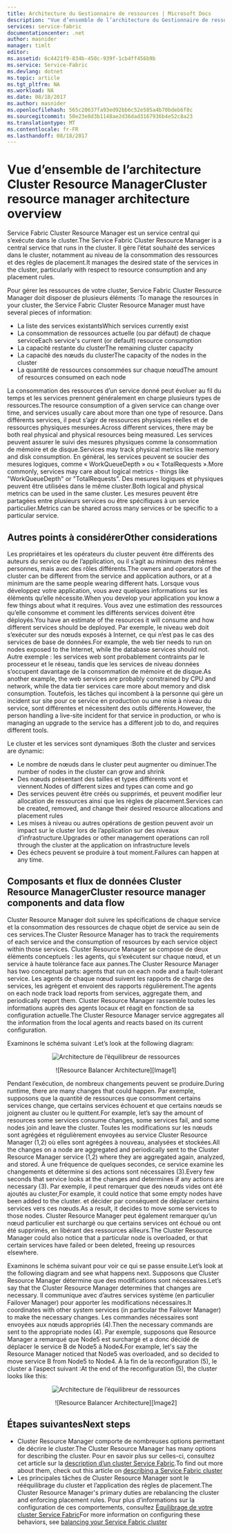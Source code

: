 ```yaml
---
title: Architecture du Gestionnaire de ressources | Microsoft Docs
description: "Vue d’ensemble de l’architecture du Gestionnaire de ressources Service Fabric."
services: service-fabric
documentationcenter: .net
author: masnider
manager: timlt
editor: 
ms.assetid: 6c4421f9-834b-450c-939f-1cb4ff456b9b
ms.service: Service-Fabric
ms.devlang: dotnet
ms.topic: article
ms.tgt_pltfrm: NA
ms.workload: NA
ms.date: 08/18/2017
ms.author: masnider
ms.openlocfilehash: 565c20637fa93ed92bb6c52e585a4b70bdeb6f8c
ms.sourcegitcommit: 50e23e8d3b1148ae2d36dad3167936b4e52c8a23
ms.translationtype: MT
ms.contentlocale: fr-FR
ms.lasthandoff: 08/18/2017
---
```

# <a name="cluster-resource-manager-architecture-overview"></a><span data-ttu-id="40913-103">Vue d’ensemble de l’architecture Cluster Resource Manager</span><span class="sxs-lookup"><span data-stu-id="40913-103">Cluster resource manager architecture overview</span></span>
<span data-ttu-id="40913-104">Service Fabric Cluster Resource Manager est un service central qui s’exécute dans le cluster.</span><span class="sxs-lookup"><span data-stu-id="40913-104">The Service Fabric Cluster Resource Manager is a central service that runs in the cluster.</span></span> <span data-ttu-id="40913-105">Il gère l’état souhaité des services dans le cluster, notamment au niveau de la consommation des ressources et des règles de placement.</span><span class="sxs-lookup"><span data-stu-id="40913-105">It manages the desired state of the services in the cluster, particularly with respect to resource consumption and any placement rules.</span></span> 

<span data-ttu-id="40913-106">Pour gérer les ressources de votre cluster, Service Fabric Cluster Resource Manager doit disposer de plusieurs éléments :</span><span class="sxs-lookup"><span data-stu-id="40913-106">To manage the resources in your cluster, the Service Fabric Cluster Resource Manager must have several pieces of information:</span></span>

- <span data-ttu-id="40913-107">La liste des services existants</span><span class="sxs-lookup"><span data-stu-id="40913-107">Which services currently exist</span></span>
- <span data-ttu-id="40913-108">La consommation de ressources actuelle (ou par défaut) de chaque service</span><span class="sxs-lookup"><span data-stu-id="40913-108">Each service's current (or default) resource consumption</span></span> 
- <span data-ttu-id="40913-109">La capacité restante du cluster</span><span class="sxs-lookup"><span data-stu-id="40913-109">The remaining cluster capacity</span></span> 
- <span data-ttu-id="40913-110">La capacité des nœuds du cluster</span><span class="sxs-lookup"><span data-stu-id="40913-110">The capacity of the nodes in the cluster</span></span> 
- <span data-ttu-id="40913-111">La quantité de ressources consommées sur chaque nœud</span><span class="sxs-lookup"><span data-stu-id="40913-111">The amount of resources consumed on each node</span></span>

<span data-ttu-id="40913-112">La consommation des ressources d’un service donné peut évoluer au fil du temps et les services prennent généralement en charge plusieurs types de ressources.</span><span class="sxs-lookup"><span data-stu-id="40913-112">The resource consumption of a given service can change over time, and services usually care about more than one type of resource.</span></span> <span data-ttu-id="40913-113">Dans différents services, il peut s’agir de ressources physiques réelles et de ressources physiques mesurées.</span><span class="sxs-lookup"><span data-stu-id="40913-113">Across different services, there may be both real physical and physical resources being measured.</span></span> <span data-ttu-id="40913-114">Les services peuvent assurer le suivi des mesures physiques comme la consommation de mémoire et de disque.</span><span class="sxs-lookup"><span data-stu-id="40913-114">Services may track physical metrics like memory and disk consumption.</span></span> <span data-ttu-id="40913-115">En général, les services peuvent se soucier des mesures logiques, comme « WorkQueueDepth » ou « TotalRequests ».</span><span class="sxs-lookup"><span data-stu-id="40913-115">More commonly, services may care about logical metrics - things like "WorkQueueDepth" or "TotalRequests".</span></span> <span data-ttu-id="40913-116">Des mesures logiques et physiques peuvent être utilisées dans le même cluster.</span><span class="sxs-lookup"><span data-stu-id="40913-116">Both logical and physical metrics can be used in the same cluster.</span></span> <span data-ttu-id="40913-117">Les mesures peuvent être partagées entre plusieurs services ou être spécifiques à un service particulier.</span><span class="sxs-lookup"><span data-stu-id="40913-117">Metrics can be shared across many services or be specific to a particular service.</span></span>

## <a name="other-considerations"></a><span data-ttu-id="40913-118">Autres points à considérer</span><span class="sxs-lookup"><span data-stu-id="40913-118">Other considerations</span></span>
<span data-ttu-id="40913-119">Les propriétaires et les opérateurs du cluster peuvent être différents des auteurs du service ou de l’application, ou il s’agit au minimum des mêmes personnes, mais avec des rôles différents.</span><span class="sxs-lookup"><span data-stu-id="40913-119">The owners and operators of the cluster can be different from the service and application authors, or at a minimum are the same people wearing different hats.</span></span> <span data-ttu-id="40913-120">Lorsque vous développez votre application, vous avez quelques informations sur les éléments qu’elle nécessite.</span><span class="sxs-lookup"><span data-stu-id="40913-120">When you develop your application you know a few things about what it requires.</span></span> <span data-ttu-id="40913-121">Vous avez une estimation des ressources qu’elle consomme et comment les différents services doivent être déployés.</span><span class="sxs-lookup"><span data-stu-id="40913-121">You have an estimate of the resources it will consume and how different services should be deployed.</span></span> <span data-ttu-id="40913-122">Par exemple, le niveau web doit s’exécuter sur des nœuds exposés à Internet, ce qui n’est pas le cas des services de base de données.</span><span class="sxs-lookup"><span data-stu-id="40913-122">For example, the web tier needs to run on nodes exposed to the Internet, while the database services should not.</span></span> <span data-ttu-id="40913-123">Autre exemple : les services web sont probablement contraints par le processeur et le réseau, tandis que les services de niveau données s’occupent davantage de la consommation de mémoire et de disque.</span><span class="sxs-lookup"><span data-stu-id="40913-123">As another example, the web services are probably constrained by CPU and network, while the data tier services care more about memory and disk consumption.</span></span> <span data-ttu-id="40913-124">Toutefois, les tâches qui incombent à la personne qui gère un incident sur site pour ce service en production ou une mise à niveau du service, sont différentes et nécessitent des outils différents.</span><span class="sxs-lookup"><span data-stu-id="40913-124">However, the person handling a live-site incident for that service in production, or who is managing an upgrade to the service has a different job to do, and requires different tools.</span></span> 

<span data-ttu-id="40913-125">Le cluster et les services sont dynamiques :</span><span class="sxs-lookup"><span data-stu-id="40913-125">Both the cluster and services are dynamic:</span></span>

- <span data-ttu-id="40913-126">Le nombre de nœuds dans le cluster peut augmenter ou diminuer.</span><span class="sxs-lookup"><span data-stu-id="40913-126">The number of nodes in the cluster can grow and shrink</span></span>
- <span data-ttu-id="40913-127">Des nœuds présentant des tailles et types différents vont et viennent.</span><span class="sxs-lookup"><span data-stu-id="40913-127">Nodes of different sizes and types can come and go</span></span>
- <span data-ttu-id="40913-128">Des services peuvent être créés ou supprimés, et peuvent modifier leur allocation de ressources ainsi que les règles de placement.</span><span class="sxs-lookup"><span data-stu-id="40913-128">Services can be created, removed, and change their desired resource allocations and placement rules</span></span>
- <span data-ttu-id="40913-129">Les mises à niveau ou autres opérations de gestion peuvent avoir un impact sur le cluster lors de l’application sur des niveaux d’infrastructure.</span><span class="sxs-lookup"><span data-stu-id="40913-129">Upgrades or other management operations can roll through the cluster at the application on infrastructure levels</span></span>
- <span data-ttu-id="40913-130">Des échecs peuvent se produire à tout moment.</span><span class="sxs-lookup"><span data-stu-id="40913-130">Failures can happen at any time.</span></span>

## <a name="cluster-resource-manager-components-and-data-flow"></a><span data-ttu-id="40913-131">Composants et flux de données Cluster Resource Manager</span><span class="sxs-lookup"><span data-stu-id="40913-131">Cluster resource manager components and data flow</span></span>
<span data-ttu-id="40913-132">Cluster Resource Manager doit suivre les spécifications de chaque service et la consommation des ressources de chaque objet de service au sein de ces services.</span><span class="sxs-lookup"><span data-stu-id="40913-132">The Cluster Resource Manager has to track the requirements of each service and the consumption of resources by each service object within those services.</span></span> <span data-ttu-id="40913-133">Cluster Resource Manager se compose de deux éléments conceptuels : les agents, qui s’exécutent sur chaque nœud, et un service à haute tolérance face aux pannes.</span><span class="sxs-lookup"><span data-stu-id="40913-133">The Cluster Resource Manager has two conceptual parts: agents that run on each node and a fault-tolerant service.</span></span> <span data-ttu-id="40913-134">Les agents de chaque nœud suivent les rapports de charge des services, les agrègent et envoient des rapports régulièrement.</span><span class="sxs-lookup"><span data-stu-id="40913-134">The agents on each node track load reports from services, aggregate them, and periodically report them.</span></span> <span data-ttu-id="40913-135">Cluster Resource Manager rassemble toutes les informations auprès des agents locaux et réagit en fonction de sa configuration actuelle.</span><span class="sxs-lookup"><span data-stu-id="40913-135">The Cluster Resource Manager service aggregates all the information from the local agents and reacts based on its current configuration.</span></span>

<span data-ttu-id="40913-136">Examinons le schéma suivant :</span><span class="sxs-lookup"><span data-stu-id="40913-136">Let’s look at the following diagram:</span></span>

<span data-ttu-id="40913-137"><center>
![Architecture de l’équilibreur de ressources][Image1]
</center></span><span class="sxs-lookup"><span data-stu-id="40913-137"><center>
![Resource Balancer Architecture][Image1]
</center></span></span>

<span data-ttu-id="40913-138">Pendant l’exécution, de nombreux changements peuvent se produire.</span><span class="sxs-lookup"><span data-stu-id="40913-138">During runtime, there are many changes that could happen.</span></span> <span data-ttu-id="40913-139">Par exemple, supposons que la quantité de ressources que consomment certains services change, que certains services échouent et que certains nœuds se joignent au cluster ou le quittent.</span><span class="sxs-lookup"><span data-stu-id="40913-139">For example, let’s say the amount of resources some services consume changes, some services fail, and some nodes join and leave the cluster.</span></span> <span data-ttu-id="40913-140">Toutes les modifications sur les nœuds sont agrégées et régulièrement envoyées au service Cluster Resource Manager (1,2) où elles sont agrégées à nouveau, analysées et stockées.</span><span class="sxs-lookup"><span data-stu-id="40913-140">All the changes on a node are aggregated and periodically sent to the Cluster Resource Manager service (1,2) where they are aggregated again, analyzed, and stored.</span></span> <span data-ttu-id="40913-141">À une fréquence de quelques secondes, ce service examine les changements et détermine si des actions sont nécessaires (3).</span><span class="sxs-lookup"><span data-stu-id="40913-141">Every few seconds that service looks at the changes and determines if any actions are necessary (3).</span></span> <span data-ttu-id="40913-142">Par exemple, il peut remarquer que des nœuds vides ont été ajoutés au cluster,</span><span class="sxs-lookup"><span data-stu-id="40913-142">For example, it could notice that some empty nodes have been added to the cluster.</span></span> <span data-ttu-id="40913-143">et décider par conséquent de déplacer certains services vers ces nœuds.</span><span class="sxs-lookup"><span data-stu-id="40913-143">As a result, it decides to move some services to those nodes.</span></span> <span data-ttu-id="40913-144">Cluster Resource Manager peut également remarquer qu’un nœud particulier est surchargé ou que certains services ont échoué ou ont été supprimés, en libérant des ressources ailleurs.</span><span class="sxs-lookup"><span data-stu-id="40913-144">The Cluster Resource Manager could also notice that a particular node is overloaded, or that certain services have failed or been deleted, freeing up resources elsewhere.</span></span>

<span data-ttu-id="40913-145">Examinons le schéma suivant pour voir ce qui se passe ensuite.</span><span class="sxs-lookup"><span data-stu-id="40913-145">Let’s look at the following diagram and see what happens next.</span></span> <span data-ttu-id="40913-146">Supposons que Cluster Resource Manager détermine que des modifications sont nécessaires.</span><span class="sxs-lookup"><span data-stu-id="40913-146">Let’s say that the Cluster Resource Manager determines that changes are necessary.</span></span> <span data-ttu-id="40913-147">Il communique avec d’autres services système (en particulier Failover Manager) pour apporter les modifications nécessaires.</span><span class="sxs-lookup"><span data-stu-id="40913-147">It coordinates with other system services (in particular the Failover Manager) to make the necessary changes.</span></span> <span data-ttu-id="40913-148">Les commandes nécessaires sont envoyées aux nœuds appropriés (4).</span><span class="sxs-lookup"><span data-stu-id="40913-148">Then the necessary commands are sent to the appropriate nodes (4).</span></span> <span data-ttu-id="40913-149">Par exemple, supposons que Resource Manager a remarqué que Node5 est surchargé et a donc décidé de déplacer le service B de Node5 à Node4.</span><span class="sxs-lookup"><span data-stu-id="40913-149">For example, let's say the Resource Manager noticed that Node5 was overloaded, and so decided to move service B from Node5 to Node4.</span></span> <span data-ttu-id="40913-150">À la fin de la reconfiguration (5), le cluster a l’aspect suivant :</span><span class="sxs-lookup"><span data-stu-id="40913-150">At the end of the reconfiguration (5), the cluster looks like this:</span></span>

<span data-ttu-id="40913-151"><center>
![Architecture de l’équilibreur de ressources][Image2]
</center></span><span class="sxs-lookup"><span data-stu-id="40913-151"><center>
![Resource Balancer Architecture][Image2]
</center></span></span>

## <a name="next-steps"></a><span data-ttu-id="40913-152">Étapes suivantes</span><span class="sxs-lookup"><span data-stu-id="40913-152">Next steps</span></span>
- <span data-ttu-id="40913-153">Cluster Resource Manager comporte de nombreuses options permettant de décrire le cluster.</span><span class="sxs-lookup"><span data-stu-id="40913-153">The Cluster Resource Manager has many options for describing the cluster.</span></span> <span data-ttu-id="40913-154">Pour en savoir plus sur celles-ci, consultez cet article sur la [description d’un cluster Service Fabric](./service-fabric-cluster-resource-manager-cluster-description.md).</span><span class="sxs-lookup"><span data-stu-id="40913-154">To find out more about them, check out this article on [describing a Service Fabric cluster](./service-fabric-cluster-resource-manager-cluster-description.md)</span></span>
- <span data-ttu-id="40913-155">Les principales tâches de Cluster Resource Manager sont le rééquilibrage du cluster et l’application des règles de placement.</span><span class="sxs-lookup"><span data-stu-id="40913-155">The Cluster Resource Manager's primary duties are rebalancing the cluster and enforcing placement rules.</span></span> <span data-ttu-id="40913-156">Pour plus d’informations sur la configuration de ces comportements, consultez [Équilibrage de votre cluster Service Fabric](./service-fabric-cluster-resource-manager-balancing.md)</span><span class="sxs-lookup"><span data-stu-id="40913-156">For more information on configuring these behaviors, see [balancing your Service Fabric cluster](./service-fabric-cluster-resource-manager-balancing.md)</span></span>

[Image1]:./media/service-fabric-cluster-resource-manager-architecture/Service-Fabric-Resource-Manager-Architecture-Activity-1.png
[Image2]:./media/service-fabric-cluster-resource-manager-architecture/Service-Fabric-Resource-Manager-Architecture-Activity-2.png
